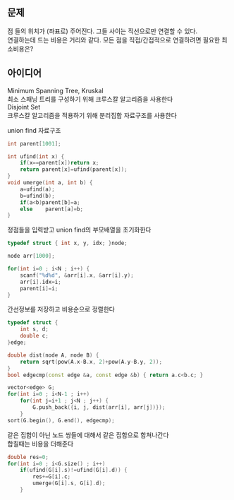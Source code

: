 ## 문제
점 들의 위치가 (좌표로) 주어진다. 그들 사이는 직선으로만 연결할 수 있다.  
연결하는데 드는 비용은 거리와 같다. 모든 점을 직접/간접적으로 연결하려면 필요한 최소비용은?

## 아이디어
Minimum Spanning Tree, Kruskal  
최소 스패닝 트리를 구성하기 위해 크루스칼 알고리즘을 사용한다  
Disjoint Set  
크루스칼 알고리즘을 적용하기 위해 분리집합 자료구조를 사용한다  
  
union find 자료구조
```cpp
int parent[1001];

int ufind(int x) {
	if(x==parent[x])return x;
	return parent[x]=ufind(parent[x]);
}
void umerge(int a, int b) {
	a=ufind(a);
	b=ufind(b);
	if(a<b)parent[b]=a;
	else	parent[a]=b;
}
```
정점들을 입력받고 union find의 부모배열을 초기화한다
```cpp
typedef struct { int x, y, idx; }node;

node arr[1000];

for(int i=0 ; i<N ; i++) {
	scanf("%d%d", &arr[i].x, &arr[i].y);
	arr[i].idx=i;
	parent[i]=i;
}
```
간선정보를 저장하고 비용순으로 정렬한다
```cpp
typedef struct {
	int s, d;
	double c;
}edge;

double dist(node A, node B) {
	return sqrt(pow(A.x-B.x, 2)+pow(A.y-B.y, 2));
}
bool edgecmp(const edge &a, const edge &b) { return a.c<b.c; }

vector<edge> G;
for(int i=0 ; i<N-1 ; i++)
	for(int j=i+1 ; j<N ; j++) {
		G.push_back({i, j, dist(arr[i], arr[j])});
	}
sort(G.begin(), G.end(), edgecmp);
```
같은 집합이 아닌 노드 쌍들에 대해서 같은 집합으로 합쳐나간다  
합칠때는 비용을 더해준다
```cpp
double res=0;
for(int i=0 ; i<G.size() ; i++)
	if(ufind(G[i].s)!=ufind(G[i].d)) {
		res+=G[i].c;
		umerge(G[i].s, G[i].d);
	}
```

